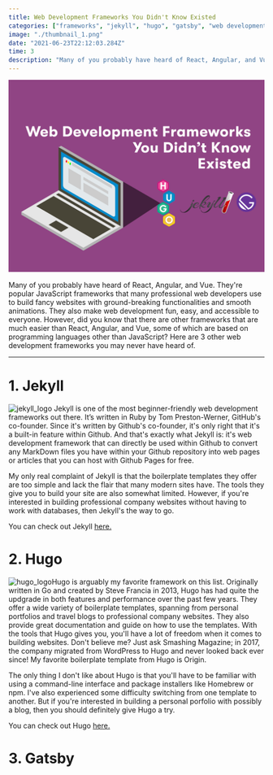 ```yaml
---
title: Web Development Frameworks You Didn't Know Existed
categories: ["frameworks", "jekyll", "hugo", "gatsby", "web development"]
image: "./thumbnail_1.png"
date: "2021-06-23T22:12:03.284Z"
time: 3
description: "Many of you probably have heard of React, Angular, and Vue. They're popular JavaScript frameworks that many professional web developers use to build fancy websites with ground-breaking functionalities and smooth animations. They also make web development fun, easy, and accessible to everyone. However, did you know that there are other frameworks that are much easier than React, Angular, and Vue, some of which are based on programming languages other than JavaScript? Check out my favorite less popular, simple-to-use web development frameworks in this article."
---
```


![Thumbnail](./thumbnail_1.png)

Many of you probably have heard of React, Angular, and Vue. They're popular JavaScript frameworks that many professional web developers use to build fancy websites with ground-breaking functionalities and smooth animations. They also make web development fun, easy, and accessible to everyone. However, did you know that there are other frameworks that are much easier than React, Angular, and Vue, some of which are based on programming languages other than JavaScript? Here are 3 other web development frameworks you may never have heard of.

---

# 1. Jekyll

![jekyll_logo](https://jekyllrb.com/img/logo-2x.png) Jekyll is one of the most beginner-friendly web development frameworks out there. It’s written in Ruby by Tom Preston-Werner, GitHub's co-founder. Since it's written by Github's co-founder, it's only right that it's a built-in feature within Github. And that's exactly what Jekyll is: it's web development framework that can directly be used within Github to convert any MarkDown files you have within your Github repository into web pages or articles that you can host with Github Pages for free.

My only real complaint of Jekyll is that the boilerplate templates they offer are too simple and lack the flair that many modern sites have. The tools they give you to build your site are also somewhat limited. However, if you're interested in building professional company websites without having to work with databases, then Jekyll's the way to go.

You can check out Jekyll [here.](https://jekyllrb.com/)

# 2. Hugo

![hugo_logo](https://upload.wikimedia.org/wikipedia/commons/thumb/a/af/Logo_of_Hugo_the_static_website_generator.svg/440px-Logo_of_Hugo_the_static_website_generator.svg.png)Hugo is arguably my favorite framework on this list. Originally written in Go and created by Steve Francia in 2013, Hugo has had quite the updgrade in both features and performance over the past few years. They offer a wide variety of boilerplate templates, spanning from personal portfolios and travel blogs to professional company websites. They also provide great documentation and guide on how to use the templates. With the tools that Hugo gives you, you'll have a lot of freedom when it comes to building websites. Don't believe me? Just ask Smashing Magazine; in 2017, the company migrated from WordPress to Hugo and never looked back ever since! My favorite boilerplate template from Hugo is Origin.

The only thing I don't like about Hugo is that you'll have to be familiar with using a command-line interface and package installers like Homebrew or npm. I've also experienced some difficulty switching from one template to another. But if you're interested in building a personal porfolio with possibly a blog, then you should definitely give Hugo a try.

You can check out Hugo [here.](https://gohugo.io/)

# 3. Gatsby
